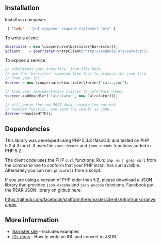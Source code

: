 
## Installation

Install via composer:

```json
 { "todo" : "put composer require statement here" }
```

To write a client:

```php
$barrister = new \coopernurse\barrister\Barrister();
$client    = $barrister->httpClient("http://example.org/service");
```

To expose a service:

```php
// substitute your interface .json file here
// use the 'barrister' command line tool to produce the json file
// from your IDL
$server = new \coopernurse\barrister\Server("calc.json");

// bind your implementation classes to interface names
$server->addHandler("Calculator", new Calculator());

// will parse the raw POST data, invoke the correct
// handler function, and send the result as JSON
$server->handleHTTP();
```

## Dependencies

This library was developed using PHP 5.3.8 (MacOS) and tested on PHP 5.2.4 (Linux).  It uses the
`json_decode` and `json_encode` functions added in PHP 5.2.  

The client code uses the PHP `curl` functions. Run: `php -m | grep curl` from the command line to 
conform that your PHP install has curl availble.  Alternately you can run: `phpinfo()` from a script.

If you are using a version of PHP older than 5.2, please download a JSON library that provides
`json_decode` and `json_encode` functions.  Facebook put the PEAR JSON library on github here:

https://github.com/facebook/platform/tree/master/clients/php/trunk/jsonwrapper

## More information

* [Barrister site](http://barrister.bitmechanic.com/) - Includes examples
* [IDL docs](http://barrister.bitmechanic.com/docs.html) - How to write an IDL and convert to JSON

